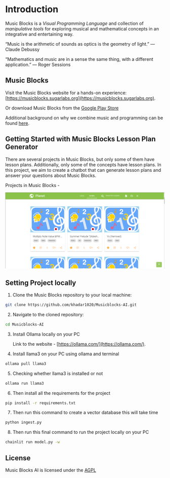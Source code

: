 # Introduction

Music Blocks is a _Visual Programming Language_ and collection of
_manipulative tools_ for exploring musical and mathematical concepts
in an integrative and entertaining way.

“Music is the arithmetic of sounds as optics is the geometry of light.” — Claude Debussy 

“Mathematics and music are in a sense the same thing, with a different application.” — Roger Sessions

## Music Blocks 

Visit the Music Blocks website for a hands-on experience:
[https://musicblocks.sugarlabs.org](https://musicblocks.sugarlabs.org).

Or download Music Blocks from the [Google Play Store](https://play.google.com/store/apps/details?id=my.musicblock.sugarlab)

Additional background on why we combine music and programming can be found
[here](./WhyMusicBlocks.md).

## Getting Started with Music Blocks Lesson Plan Generator 

There are several projects in Music Blocks, but only some of them have lesson plans. Additionally, only some of the concepts have lesson plans. In this project, we aim to create a chatbot that can generate lesson plans and answer your questions about Music Blocks.

Projects in Music Blocks - 

![alt tag](./images/projects.png)

## Setting Project locally

1. Clone the Music Blocks repository to your local machine:

  ```bash
  git clone https://github.com/khadar1020/Musicblocks-AI.git
  ```

2. Navigate to the cloned repository:

 ```bash
 cd Musicblocks-AI
 ```
3. Install Ollama locally on your PC

   Link to the website - [https://ollama.com/](https://ollama.com/).
4. Install llama3 on your PC using ollama and terminal

  ```bash
  ollama pull llama3
  ```
5. Checking whether llama3 is installed or not
   
  ```bash
  ollama run llama3
  ```
6. Then install all the requirements for the project
   
  ```bash
  pip install -r requirements.txt
  ```
7. Then run this command to create a vector database this will take time 
  ```bash
  python ingest.py
  ```
8. Then run this final command to run the project locally on your PC 
  ```bash
  chainlit run model.py -w
  ```   
    

## License

Music Blocks AI is licensed under the [AGPL](https://www.gnu.org/licenses/agpl-3.0.en.html)

